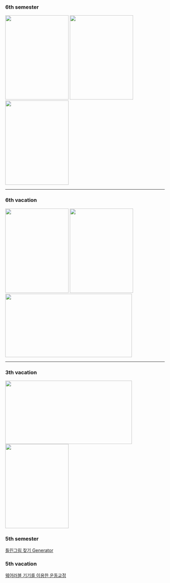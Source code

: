 <h3> 6th semester </h3>

<p>
<img src = "https://user-images.githubusercontent.com/80030558/131632675-eeb6f944-d264-4fa1-a27c-f735eb6858e9.png" width = "200" height = "266">
<img src = "https://user-images.githubusercontent.com/80030558/131632703-16f0cc97-04db-48b3-9e94-f7cbf9e9e581.png" width = "200" height = "266">
<img src = "https://user-images.githubusercontent.com/80030558/131632735-3c0b8882-72ba-4b35-9c5f-c93d85037ccb.png" width = "200" height = "266">
</p>

<hr>

<h3> 6th vacation</h3>

<p>  
<img src = "https://user-images.githubusercontent.com/80030558/133231227-7a1865eb-837e-4b28-a778-e9e12cd444af.png" width = "200" height = "266">
<img src = "https://user-images.githubusercontent.com/80030558/131632849-e9e373dc-8c6c-4e53-aa7a-ab95b464f6c0.png" width = "200" height = "266">
<img src = "https://user-images.githubusercontent.com/80030558/133231560-a29bf953-1c29-42d4-ab07-2a7e8e001d06.png" width = "400" height = "200">  

</p>


<hr>

<h3> 3th vacation </h3>
<p>  
<img src = "https://user-images.githubusercontent.com/80030558/131634870-269c5c19-0226-4048-837d-1aacca1fba14.png" width = "400" height = "200">
<img src = "https://user-images.githubusercontent.com/80030558/131635043-ada7b683-1ccc-41b6-8344-9e0c2d2ebf46.png" width = "200" height = "266">
</p>

<h3> 5th semester </h3>

[틀린그림 찾기 Generator](https://github.com/GalaxyOverMe/Dynamic_SpotTheDifference)


<h3> 5th vacation </h3>

[웨어러블 기기를 이용한 운동교정](https://github.com/GalaxyOverMe/Exercise-calibration-using-wearable-devices)

